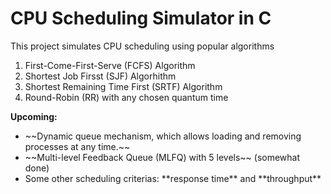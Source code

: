 # CPU Scheduling Simulator in C
This project simulates CPU scheduling using popular algorithms
<ol>
  <li>First-Come-First-Serve (FCFS) Algorithm</li>
  <li>Shortest Job Firsst (SJF) Algorhithm</li>
  <li>Shortest Remaining Time First (SRTF) Algorithm</li>
  <li>Round-Robin (RR) with any chosen quantum time</li>
 </ol>
 
 <b>Upcoming:</b>
 <ul>
  <li>~~Dynamic queue mechanism, which allows loading and removing processes at any time.~~</li>
  <li>~~Multi-level Feedback Queue (MLFQ) with 5 levels~~ (somewhat done)</li>
  <li>Some other scheduling criterias: **response time** and **throughput**
 </ul>

